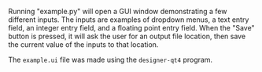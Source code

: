Running "example.py" will open a GUI window demonstrating a few different inputs.
The inputs are examples of dropdown menus,
  a text entry field, an integer entry field,
  and a floating point entry field.
When the "Save" button is pressed,
  it will ask the user for an output file location,
  then save the current value of the inputs to that location.

The `example.ui` file was made using the `designer-qt4` program.